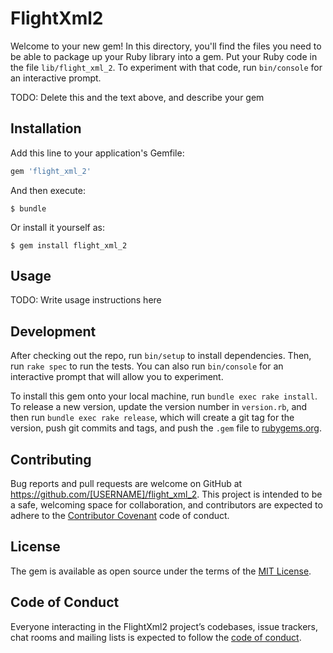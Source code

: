 # FlightXml2

Welcome to your new gem! In this directory, you'll find the files you need to be able to package up your Ruby library into a gem. Put your Ruby code in the file `lib/flight_xml_2`. To experiment with that code, run `bin/console` for an interactive prompt.

TODO: Delete this and the text above, and describe your gem

## Installation

Add this line to your application's Gemfile:

```ruby
gem 'flight_xml_2'
```

And then execute:

    $ bundle

Or install it yourself as:

    $ gem install flight_xml_2

## Usage

TODO: Write usage instructions here

## Development

After checking out the repo, run `bin/setup` to install dependencies. Then, run `rake spec` to run the tests. You can also run `bin/console` for an interactive prompt that will allow you to experiment.

To install this gem onto your local machine, run `bundle exec rake install`. To release a new version, update the version number in `version.rb`, and then run `bundle exec rake release`, which will create a git tag for the version, push git commits and tags, and push the `.gem` file to [rubygems.org](https://rubygems.org).

## Contributing

Bug reports and pull requests are welcome on GitHub at https://github.com/[USERNAME]/flight_xml_2. This project is intended to be a safe, welcoming space for collaboration, and contributors are expected to adhere to the [Contributor Covenant](http://contributor-covenant.org) code of conduct.

## License

The gem is available as open source under the terms of the [MIT License](https://opensource.org/licenses/MIT).

## Code of Conduct

Everyone interacting in the FlightXml2 project’s codebases, issue trackers, chat rooms and mailing lists is expected to follow the [code of conduct](https://github.com/[USERNAME]/flight_xml_2/blob/master/CODE_OF_CONDUCT.md).
